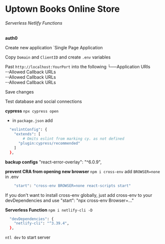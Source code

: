 # Uptown Books Online Store

###### Serverless Netlify Functions

**auth0**

Create new application `Single Page Application

Copy `Domain` and `ClientID` and create `.env` variables

Past `http://localhost:YourPort` into the following
└──Application URIs<br />
--Allowed Callback URLs<br />
--Allowed Callback URLs<br />
--Allowed Callback URLs<br />

Save changes

Test database and social connections

**cypress**
`npx cypress open`

- in `package.json` add

```sh
  "eslintConfig": {
    "extends": [
        # Omits eslint from marking cy. as not defined
      "plugin:cypress/recommended"
    ]
  },
```

**backup configs**
"react-error-overlay": "^6.0.9",

**prevent CRA from opening new browser**
`npm i cross-env` add `BROWSER=none` in .env

```sh
    "start": "cross-env BROWSER=none react-scripts start"
```

If you don't want to install cross-env globally, just add cross-env to your devDependencies and use "start": "npx cross-env Browser=..."

**Serverless Function**
`npm i netlify-cli -D`

```sh
  "devDependencies": {
    "netlify-cli": "^3.39.4",
  },
```

`ntl dev` to start server
